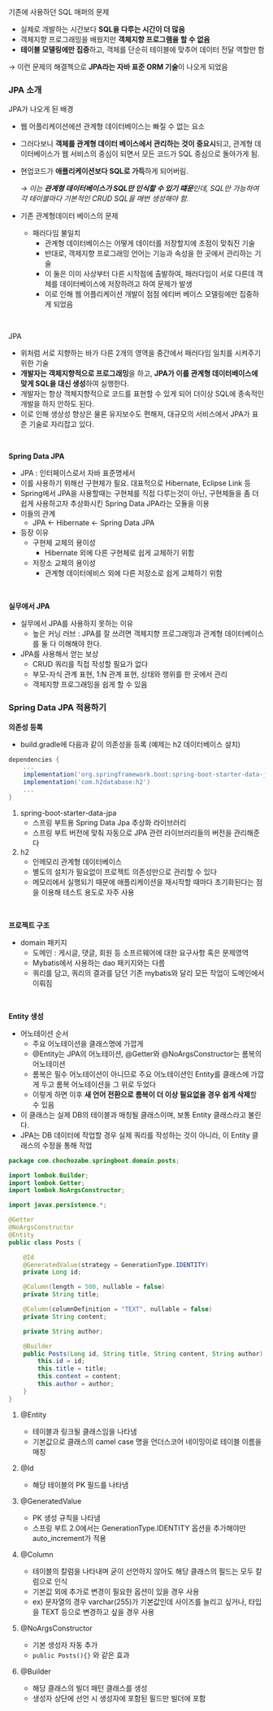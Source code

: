 기존에 사용하던 SQL 매퍼의 문제

- 실제로 개발하는 시간보다 **SQL을 다루는 시간이 더 많음**
- 객체지향 프로그래밍을 배웠지만 **객체지향 프로그램을 할 수 없음**
- **테이블 모델링에만 집중**하고, 객체를 단순히 테이블에 맞추어 데이터 전달 역할만 함

→ 이런 문제의 해결첵으로 **JPA라는 자바 표준 ORM 기술**이 나오게 되었음

### JPA 소개

JPA가 나오게 된 배경

- 웹 어플리케이션에션 관계형 데이터베이스는 빠질 수 없는 요소
- 그러다보니 **객체를 관계형 데이터 베이스에서 관리하는 것이 중요시**되고, 관계형 데이터베이스가 웹 서비스의 중심이 되면서 모든 코드가 SQL 중심으로 돌아가게 됨.
- 현업코드가 **애플리케이션보다 SQL로 가득**하게 되어버림.

  _→ 이는 **관계형 데이터베이스가 SQL만 인식할 수 있기 떄문**인데, SQL만 가능하여 각 테이블마다 기본적인 CRUD SQL을 매번 생성해야 함._

- 기존 관계형데이터 베이스의 문제
    - 패러다임 불일치
        - 관계형 데이터베이스는 어떻게 데이터를 저장할지에 초점이 맞춰진 기술
        - 반대로, 객제지향 프로그래밍 언어는 기능과 속성을 한 곳에서 관리하는 기술
        - 이 둘은 이미 사상부터 다른 시작점에 출발하여, 패러다임이 서로 다른데 객체를 데이터베이스에 저장하려고 하여 문제가 발생
        - 이로 인해 웹 어플리케이션 개발이 점점 에티버 베이스 모델링에만 집중하게 되었음

<br>

JPA

- 위처럼 서로 지향하는 바가 다른 2개의 영역을 중간에서 패러다임 일치를 시켜주기 위한 기술
- **개발자는 객체지향적으로 프로그래밍**을 하고, **JPA가 이를 관계형 데이터베이스에 맞게 SQL을 대신 생성**하여 실행한다.
- 개발자는 항상 객체지향적으로 코드를 표현할 수 있게 되어 더이상 SQL에 종속적인 개발을 하지 안하도 된다.
- 이로 인해 생상성 향상은 물론 유지보수도 편해져, 대규모의 서비스에서 JPA가 표준 기술로 자리잡고 있다.

<br>

**Spring Data JPA**

- JPA : 인터페이스로서 자바 표준명세서
- 이를 사용하기 위해선 구현체가 필요. 대표적으로 Hibernate, Eclipse Link 등
- Spring에서 JPA을 사용할때는 구현체를 직접 다루는것이 아닌, 구현체들을 좀 더 쉽게 사용하고자 추상화시킨 Spring Data JPA라는 모듈을 이용
- 이들의 관계
    - JPA ← Hibernate ← Spring Data JPA
- 등장 이유
    - 구현체 교체의 용이성
        - Hibernate 외에 다른 구현체로 쉽게 교체하기 위함
    - 저장소 교체의 용이성
        - 관계형 데이터에비스 외에 다른 저장소로 쉽게 교체하기 위함

<br>

**실무에서 JPA**

- 실무에서 JPA를 사용하지 못하는 이유
    - 높은 커닝 러브 : JPA를 잘 쓰려면 객체지향 프로그래밍과 관계형 데이터베이스를 둘 다 이해해야 한다.
- JPA를 사용해서 얻는 보상
    - CRUD 쿼리를 직접 작성할 필요가 없다
    - 부모-자식 관계 표현, 1:N 관계 표현, 상태와 행위를 한 곳에서 관리
    - 객체지향 프로그래밍을 쉽게 할 수 있음

### Spring Data JPA 적용하기

**의존성 등록**

- build.gradle에 다음과 같이 의존성을 등록 (예제는 h2 데이터베이스 설치)

```gradle
dependencies {
    ...
    implementation('org.springframework.boot:spring-boot-starter-data-jpa')
    implementation('com.h2database:h2')
    ...
}
```
1. spring-boot-starter-data-jpa
   - 스프링 부트용 Spring Data Jpa 추상화 라이브러리
   - 스프링 부트 버전에 맞춰 자동으로 JPA 관련 라이브러리들의 버전을 관리해준다
2. h2
   - 인메모리 관계형 데이터베이스
   - 별도의 설치가 필요없이 프로젝트 의존성만으로 관리할 수 있다
   - 메모리에서 실행되기 때문에 애플리케이션을 재시작할 때마다 초기화된다는 점을 이용해 테스트 용도로 자주 사용

<br>

**프로젝트 구조**
- domain 패키지
  - 도메인 : 게시글, 댓글, 회원 등 소프르웨어에 대한 요구사항 혹은 문제영역
  - Mybatis에서 사용하는 dao 패키지와는 다름
  - 쿼리를 담고, 쿼리의 결과를 담던 기존 mybatis와 달리 모든 작업이 도메인에서 이뤄짐

<br>

**Entity 생성**
- 어노테이션 순서
    - 주요 어노테이션을 클래스명에 가깝게
    - @Entity는 JPA의 어노테이션, @Getter와 @NoArgsConstructor는 롬복의 어노테이션
    - 롬복은 필수 어노테이션이 아니므로 주요 어노테이션인 Entity를 클래스에 가깝게 두고 롬복 어노테이션을 그 위로 두었다
    - 이렇게 하면 이후 **새 언어 전환으로 롬복이 더 이상 필요없을 경우 쉽게 삭제**할 수 있음
- 이 클래스는 실제 DB의 테이블과 매칭될 클래스이며, 보통 Entity 클래스라고 불린다.
- JPA는 DB 데이터에 작업할 경우 실제 쿼리를 작성하는 것이 아니라, 이 Entity 클래스의 수정을 통해 작업
```java
package com.chochozabe.springboot.domain.posts;

import lombok.Builder;
import lombok.Getter;
import lombok.NoArgsConstructor;

import javax.persistence.*;

@Getter
@NoArgsConstructor
@Entity
public class Posts {

    @Id
    @GeneratedValue(strategy = GenerationType.IDENTITY)
    private Long id;

    @Column(length = 500, nullable = false)
    private String title;

    @Column(columnDefinition = "TEXT", nullable = false)
    private String content;

    private String author;

    @Builder
    public Posts(Long id, String title, String content, String author) {
        this.id = id;
        this.title = title;
        this.content = content;
        this.author = author;
    }
}
```

1. @Entity
   - 테이블과 링크될 클래스임을 나타냄
   - 기본값으로 클래스의 camel case 명을 언더스코어 네이밍이로 테이블 이름을 매칭


2. @Id
   - 해당 테이블의 PK 필드를 나타냄


3. @GeneratedValue
    - PK 생성 규칙을 나타냄
    - 스프링 부트 2.0에서는 GenerationType.IDENTITY 옵션을 추가해야만 auto_increment가 적용


4. @Column
    - 테이블의 칼럼을 나타내며 굳이 선언하지 않아도 해당 클래스의 필드는 모두 칼럼으로 인식
    - 기본값 외에 추가로 변경이 필요한 옵션이 있을 경우 사용
    - ex) 문자열의 경우 varchar(255)가 기본값인데 사이즈를 늘리고 싶거나, 타입을 TEXT 등으로 변경하고 싶을 경우 사용


5. @NoArgsConstructor
   - 기본 생성자 자동 추가
   - `public Posts(){}` 와 같은 효과


6. @Builder
   - 해당 클래스의 빌더 패턴 클래스를 생성
   - 생성자 상단에 선언 시 생성자에 포함된 필드만 빌더에 포함